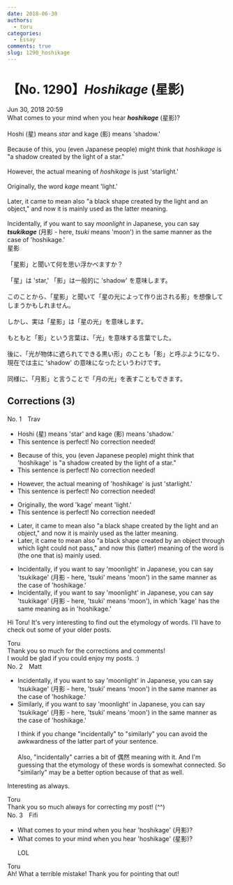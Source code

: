 ```yaml
---
date: 2018-06-30
authors:
  - toru
categories:
  - Essay
comments: true
slug: 1290_hoshikage
---
```


# 【No. 1290】<strong><em>Hoshikage</strong></em> (星影)
<div class="date">Jun 30, 2018 20:59</div>
<div id="post"><div id="body_show_ori">
What comes to your mind when you hear <strong><em>hoshikage</em></strong> (星影)?<br/><br/>Hoshi (星) means <em>star</em> and kage (影) means 'shadow.'<br/><br/>Because of this, you (even Japanese people) might think that <em>hoshikage</em> is "a shadow created by the light of a star."<br/><br/>However, the actual meaning of <em>hoshikage</em> is just 'starlight.'<br/><br/>Originally, the word <em>kage</em> meant 'light.'<br/><br/>Later, it came to mean also "a black shape created by the light and an object," and now it is mainly used as the latter meaning.<br/><br/>Incidentally, if you want to say <em>moonlight</em> in Japanese, you can say <strong><em>tsukikage</em></strong> (月影 - here, <em>tsuki</em> means 'moon') in the same manner as the case of 'hoshikage.'
</div></div>

<!-- more -->

<div id="post_ja"><div id="body_show_mo">
星影<br/><br/>「星影」と聞いて何を思い浮かべますか？<br/><br/>「星」は 'star,' 「影」は一般的に 'shadow' を意味します。<br/><br/>このことから、「星影」と聞いて「星の光によって作り出される影」を想像してしまうかもしれません。<br/><br/>しかし、実は「星影」は「星の光」を意味します。<br/><br/>もともと「影」という言葉は、「光」を意味する言葉でした。<br/><br/>後に、「光が物体に遮られてできる黒い形」のことも「影」と呼ぶようになり、現在では主に 'shadow' の意味になったというわけです。<br/><br/>同様に、「月影」と言うことで「月の光」を表すこともできます。
</div></div>

## Corrections (3)
<div id="block"><div class="first_name"> No. 1　<span class="just_name">Trav</span></div><div id="block2">
<ul class="correction_field">
<li class="incorrect">Hoshi (星) means 'star' and kage (影) means 'shadow.'</li>
<li class="corrected perfect">This sentence is perfect! No correction needed!</li>
</ul>
<ul class="correction_field">
<li class="incorrect">Because of this, you (even Japanese people) might think that 'hoshikage' is "a shadow created by the light of a star."</li>
<li class="corrected perfect">This sentence is perfect! No correction needed!</li>
</ul>
<ul class="correction_field">
<li class="incorrect">However, the actual meaning of 'hoshikage' is just 'starlight.'</li>
<li class="corrected perfect">This sentence is perfect! No correction needed!</li>
</ul>
<ul class="correction_field">
<li class="incorrect">Originally, the word 'kage' meant 'light.'</li>
<li class="corrected perfect">This sentence is perfect! No correction needed!</li>
</ul>
<ul class="correction_field">
<li class="incorrect">Later, it came to mean also "a black shape created by the light and an object," and now it is mainly used as the latter meaning.</li>
<li class="corrected correct">
Later, it came to mean also "a black shape created by <span class="f_blue">an object through which light could not pass</span>," and now t<span class="f_blue">his</span> (latter) meaning <span class="f_blue">of the word is</span> (the one that is) mainly used.
</li>
</ul>
<ul class="correction_field">
<li class="incorrect">Incidentally, if you want to say 'moonlight' in Japanese, you can say 'tsukikage' (月影 - here, 'tsuki' means 'moon') in the same manner as the case of 'hoshikage.'</li>
<li class="corrected correct">
Incidentally, if you want to say 'moonlight' in Japanese, you can say 'tsukikage' (月影 - here, 'tsuki' means 'moon')<span class="f_blue">, in which 'kage' has the same meaning as in</span> 'hoshikage.'
</li>
</ul>
<p class="comment_small">
 Hi Toru!  It's very interesting to find out the etymology of words.  I'll have to check out some of your older posts.
</p>

</div><div class="name"><span class="just_name">Toru</span><br>
Thank you so much for the corrections and comments!<br/>I would be glad if you could enjoy my posts. :)
</div>
</div>
<div id="block"><div class="first_name"> No. 2　<span class="just_name">Matt</span></div><div id="block2">
<ul class="correction_field">
<li class="incorrect">Incidentally, if you want to say 'moonlight' in Japanese, you can say 'tsukikage' (月影 - here, 'tsuki' means 'moon') in the same manner as the case of 'hoshikage.'</li>
<li class="corrected correct">
<span class="f_blue">Similarly</span>, if you want to say 'moonlight' in Japanese, you can say 'tsukikage' (月影 - here, 'tsuki' means 'moon')<span class="sline"> in the same manner as the case of 'hoshikage.'</span>
<p class="correction_comment">I think if you change "incidentally" to "similarly" you can avoid the awkwardness of the latter part of your sentence.<br/><br/>Also, "incidentally" carries a bit of 偶然 meaning with it. And I'm guessing that the etymology of these words is somewhat connected. So "similarly" may be a better option because of that as well.</p>
</li>
</ul>
<p class="comment_small">
 Interesting as always.
</p>

</div><div class="name"><span class="just_name">Toru</span><br>
Thank you so much always for correcting my post! (^^)
</div>
</div>
<div id="block"><div class="first_name"> No. 3　<span class="just_name">Fifi</span></div><div id="block2">
<ul class="correction_field">
<li class="incorrect">What comes to your mind when you hear 'hoshikage' (月影)?</li>
<li class="corrected correct">
What comes to your mind when you hear 'hoshikage' (<span class="f_red">星</span>影)?
<p class="correction_comment">LOL</p>
</li>
</ul>
</div><div class="name"><span class="just_name">Toru</span><br>
Ah! What a terrible mistake! Thank you for pointing that out!
</div>
</div>
